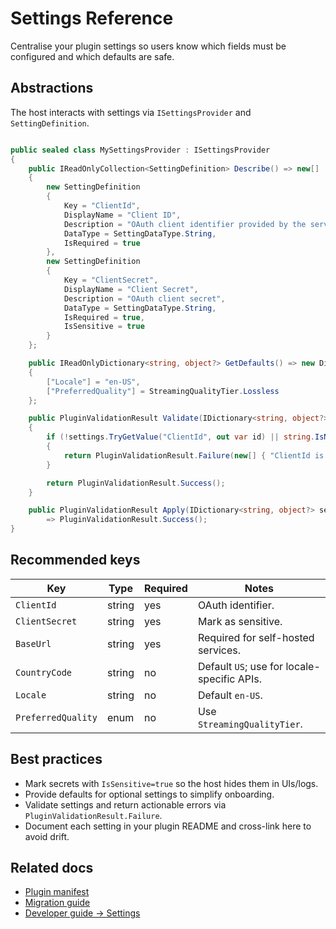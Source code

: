 # Settings Reference

Centralise your plugin settings so users know which fields must be configured and which defaults are safe.

## Abstractions
The host interacts with settings via `ISettingsProvider` and `SettingDefinition`.

```csharp

public sealed class MySettingsProvider : ISettingsProvider
{
    public IReadOnlyCollection<SettingDefinition> Describe() => new[]
    {
        new SettingDefinition
        {
            Key = "ClientId",
            DisplayName = "Client ID",
            Description = "OAuth client identifier provided by the service",
            DataType = SettingDataType.String,
            IsRequired = true
        },
        new SettingDefinition
        {
            Key = "ClientSecret",
            DisplayName = "Client Secret",
            Description = "OAuth client secret",
            DataType = SettingDataType.String,
            IsRequired = true,
            IsSensitive = true
        }
    };

    public IReadOnlyDictionary<string, object?> GetDefaults() => new Dictionary<string, object?>
    {
        ["Locale"] = "en-US",
        ["PreferredQuality"] = StreamingQualityTier.Lossless
    };

    public PluginValidationResult Validate(IDictionary<string, object?> settings)
    {
        if (!settings.TryGetValue("ClientId", out var id) || string.IsNullOrWhiteSpace(id as string))
        {
            return PluginValidationResult.Failure(new[] { "ClientId is required" });
        }

        return PluginValidationResult.Success();
    }

    public PluginValidationResult Apply(IDictionary<string, object?> settings)
        => PluginValidationResult.Success();
}

```

## Recommended keys

| Key | Type | Required | Notes |
|-----|------|----------|-------|
| `ClientId` | string | yes | OAuth identifier. |
| `ClientSecret` | string | yes | Mark as sensitive. |
| `BaseUrl` | string | yes | Required for self-hosted services. |
| `CountryCode` | string | no | Default `US`; use for locale-specific APIs. |
| `Locale` | string | no | Default `en-US`. |
| `PreferredQuality` | enum | no | Use `StreamingQualityTier`. |

## Best practices

- Mark secrets with `IsSensitive=true` so the host hides them in UIs/logs.
- Provide defaults for optional settings to simplify onboarding.
- Validate settings and return actionable errors via `PluginValidationResult.Failure`.
- Document each setting in your plugin README and cross-link here to avoid drift.

## Related docs

- [Plugin manifest](MANIFEST.md)
- [Migration guide](../migration/FROM_LEGACY.md)
- [Developer guide → Settings](../dev-guide/DEVELOPER_GUIDE.md#settings)


